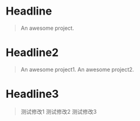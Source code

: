 # Headline

> An awesome project.


# Headline2

> An awesome project1.
> An awesome project2.

# Headline3

> 测试修改1
> 测试修改2
> 测试修改3